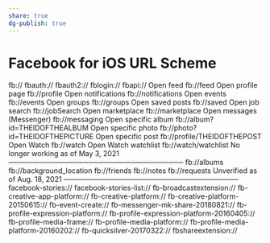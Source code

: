 ```yaml
---
share: true
dg-publish: true
---
```

# Facebook for iOS URL Scheme
fb://
fbauth://
fbauth2://
fblogin://
fbapi://
Open feed
fb://feed
Open profile page
fb://profile
Open notifications
fb://notifications
Open events
fb://events
Open groups
fb://groups
Open saved posts
fb://saved
Open job search
fb://jobSearch
Open marketplace
fb://marketplace
Open messages (Messenger)
fb://messaging
Open specific album
fb://album?id=THEIDOFTHEALBUM
Open specific photo
fb://photo?id=THEIDOFTHEPICTURE
Open specific post
fb://profile/THEIDOFTHEPOST
Open Watch
fb://watch
Open Watch watchlist
fb://watch/watchlist
No longer working as of May 3, 2021
───────────────────────────────────
fb://albums
fb://background_location
fb://friends
fb://notes
fb://requests
Unverified as of Aug. 18, 2021
───────────────────────────────────
facebook-stories://
facebook-stories-list://
fb-broadcastextension://
fb-creative-app-platform://
fb-creative-platform://
fb-creative-platform-20150615://
fb-event-create://
fb-messenger-mk-share-20180821://
fb-profile-expression-platform://
fb-profile-expression-platform-20160405://
fb-profile-media-frame://
fb-profile-media-platform://
fb-profile-media-platform-20160202://
fb-quicksilver-20170322://
fbshareextension://